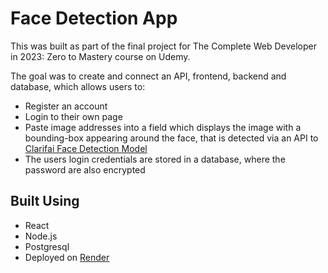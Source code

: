 # Face Detection App

This was built as part of the final project for The Complete Web Developer in 2023: Zero to Mastery course on Udemy.

The goal was to create and connect an API, frontend, backend and database, which allows users to:

* Register an account 
* Login to their own page
* Paste image addresses into a field which displays the image with a bounding-box appearing around the face, that is detected via an API to [Clarifai Face Detection Model](https://clarifai.com/clarifai/main/models/face-detection)
* The users login credentials are stored in a database, where the password are also encrypted

## Built Using

* React
* Node.js
* Postgresql
* Deployed on [Render](https://render.com/)
